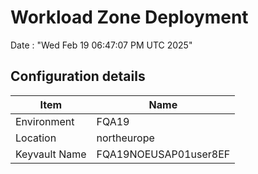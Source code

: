 # Workload Zone Deployment #

Date : "Wed Feb 19 06:47:07 PM UTC 2025"

## Configuration details ##

| Item                    | Name                 |
| ----------------------- | -------------------- |
| Environment             | FQA19         |
| Location                | northeurope              |
| Keyvault Name           | FQA19NOEUSAP01user8EF  |

